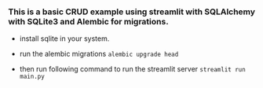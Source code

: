 ### This is a basic CRUD example using streamlit with SQLAlchemy with SQLite3 and Alembic for migrations.

- install sqlite in your system.
- run the alembic migrations `alembic upgrade head`

- then run following command to run the streamlit server `streamlit run main.py`

